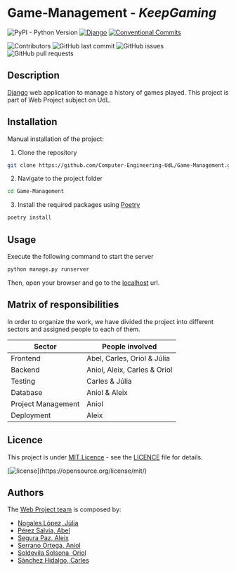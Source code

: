 # Game-Management - _KeepGaming_

![PyPI - Python Version](https://img.shields.io/pypi/pyversions/django?style=plastic)
[![Django](https://img.shields.io/badge/django-5.0.2-green.svg?style=plastic)](https://djangoproject.com)
[![Conventional Commits](https://img.shields.io/badge/Conventional%20Commits-1.0.0-%23FE5196?logo=conventionalcommits&logoColor=white)](https://conventionalcommits.org)

![Contributors](https://img.shields.io/github/contributors/Computer-Engineering-UdL/Game-Management.svg?style=plastic&color=blue)
![GitHub last commit](https://img.shields.io/github/last-commit/Computer-Engineering-UdL/Game-Management?style=plastic&color=lightgreen)
![GitHub issues](https://img.shields.io/github/issues/Computer-Engineering-UdL/Game-Management?style=plastic&color=yellow)
![GitHub pull requests](https://img.shields.io/github/issues-pr/Computer-Engineering-UdL/Game-Management?style=plastic&color=pink)

## Description

[Django](https://www.djangoproject.com/) web application to manage a history of games played.
This project is part of Web Project subject on UdL.

## Installation

Manual installation of the project:

1. Clone the repository

```bash
git clone https://github.com/Computer-Engineering-UdL/Game-Management.git
```

2. Navigate to the project folder

```bash
cd Game-Management
```

3. Install the required packages using [Poetry](https://python-poetry.org/)

```bash
poetry install
```

## Usage

Execute the following command to start the server

```bash
python manage.py runserver
```

Then, open your browser and go to the [localhost](http://localhost:8000/) url.

## Matrix of responsibilities

In order to organize the work, we have divided the project into different sectors and assigned people to each of them.

| **Sector**         | **People involved**          |
|--------------------|------------------------------|
| Frontend           | Abel, Carles, Oriol & Júlia  |
| Backend            | Aniol, Aleix, Carles & Oriol |
| Testing            | Carles & Júlia               |
| Database           | Aniol & Aleix                |
| Project Management | Aniol                        |
| Deployment         | Aleix                        |

<!--## Contributing -->

<!--To contribute to this project go to the [CONTRIBUTING.md](.github/CONTRIBUTING.md) file.-->

## Licence

This project is under [MIT Licence](https://opensource.org/license/mit/) - see the [LICENCE](./LICENSE) file for
details.

[![license](https://img.shields.io/github/license/mashape/apistatus.svg?)](https://opensource.org/license/mit/)

## Authors

The [Web Project team](https://github.com/orgs/Computer-Engineering-UdL/teams/project-web) is composed by:

- [Nogales López, Júlia](https://github.com/julianogales)
- [Pérez Salvia, Abel](https://github.com/Abelitux)
- [Segura Paz, Aleix](https://github.com/aleixsegura)
- [Serrano Ortega, Aniol](https://github.com/Aniol0012)
- [Soldevila Solsona, Oriol](https://github.com/Oriol-Solde)
- [Sànchez Hidalgo, Carles](https://github.com/carless7)

